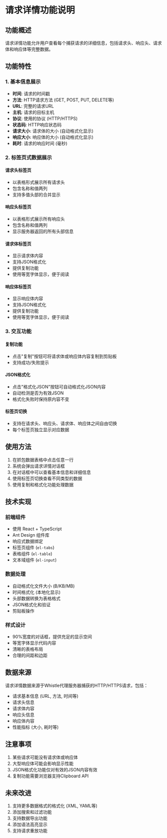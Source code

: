# 请求详情功能说明

## 功能概述

请求详情功能允许用户查看每个捕获请求的详细信息，包括请求头、响应头、请求体和响应体等完整数据。

## 功能特性

### 1. 基本信息展示
- **时间**: 请求的时间戳
- **方法**: HTTP请求方法 (GET, POST, PUT, DELETE等)
- **URL**: 完整的请求URL
- **主机**: 请求的目标主机
- **协议**: 使用的协议 (HTTP/HTTPS)
- **状态码**: HTTP响应状态码
- **请求大小**: 请求体的大小 (自动格式化显示)
- **响应大小**: 响应体的大小 (自动格式化显示)
- **耗时**: 请求的响应时间 (毫秒)

### 2. 标签页式数据展示

#### 请求头标签页
- 以表格形式展示所有请求头
- 包含名称和值两列
- 支持多值头部的合并显示

#### 响应头标签页
- 以表格形式展示所有响应头
- 包含名称和值两列
- 显示服务器返回的所有头部信息

#### 请求体标签页
- 显示请求体内容
- 支持JSON格式化
- 提供复制功能
- 使用等宽字体显示，便于阅读

#### 响应体标签页
- 显示响应体内容
- 支持JSON格式化
- 提供复制功能
- 使用等宽字体显示，便于阅读

### 3. 交互功能

#### 复制功能
- 点击"复制"按钮可将请求体或响应体内容复制到剪贴板
- 支持成功/失败提示

#### JSON格式化
- 点击"格式化JSON"按钮可自动格式化JSON内容
- 自动检测是否为有效JSON
- 格式化失败时保持原内容不变

#### 标签页切换
- 支持在请求头、响应头、请求体、响应体之间自由切换
- 每个标签页独立显示对应数据

## 使用方法

1. 在抓包数据表格中点击任意一行
2. 系统会弹出请求详情对话框
3. 在对话框中可以查看基本信息和详细信息
4. 使用标签页切换查看不同类型的数据
5. 使用复制和格式化功能处理数据

## 技术实现

### 前端组件
- 使用 React + TypeScript
- Ant Design 组件库
- 响应式数据绑定
- 标签页组件 (`el-tabs`)
- 表格组件 (`el-table`)
- 文本域组件 (`el-input`)

### 数据处理
- 自动格式化文件大小 (B/KB/MB)
- 时间格式化 (本地化显示)
- 头部数据转换为表格格式
- JSON格式化和验证
- 剪贴板操作

### 样式设计
- 90%宽度的对话框，提供充足的显示空间
- 等宽字体显示代码内容
- 清晰的表格布局
- 合理的间距和边距

## 数据来源

请求详情数据来源于Whistle代理服务器捕获的HTTP/HTTPS请求，包括：

- 请求基本信息 (URL, 方法, 时间等)
- 请求头信息
- 请求体内容
- 响应头信息
- 响应体内容
- 性能指标 (大小, 耗时等)

## 注意事项

1. 某些请求可能没有请求体或响应体
2. 大型响应体可能会影响显示性能
3. JSON格式化功能仅对有效的JSON内容有效
4. 复制功能需要浏览器支持Clipboard API

## 未来改进

1. 支持更多数据格式的格式化 (XML, YAML等)
2. 添加搜索和过滤功能
3. 支持数据导出功能
4. 添加语法高亮显示
5. 支持请求重放功能 